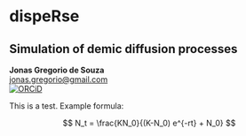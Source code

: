 <h1>dispeRse</h1>
<h2>Simulation of demic diffusion processes</h2>

**Jonas Gregorio de Souza**<br/>
jonas.gregorio@gmail.com<br/>
[![ORCiD](https://img.shields.io/badge/ORCiD-0000--0001--7879--4531-green.svg)](https://orcid.org/0000-0001-6032-4443)<br/>

<p>This is a test. Example formula:</p>

$$
N_t = \frac{KN_0}{(K-N_0) e^{-rt} + N_0}
$$
